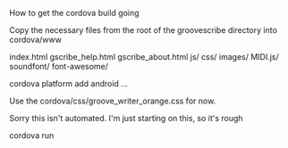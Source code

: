 How to get the cordova build going

Copy the necessary files from the root of the groovescribe directory into cordova/www

index.html
gscribe_help.html
gscribe_about.html
js/
css/
images/
MIDI.js/
soundfont/
font-awesome/

cordova platform add android
...

Use the cordova/css/groove_writer_orange.css for now.   

Sorry this isn't automated.   I'm just starting on this, so it's rough

cordova run

